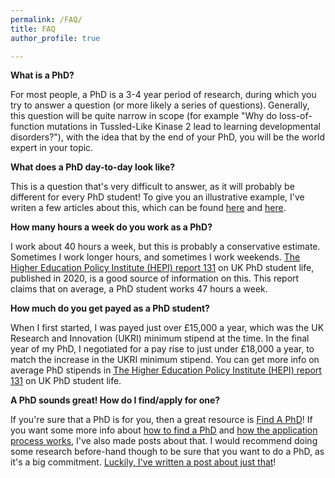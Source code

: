```yaml
---
permalink: /FAQ/
title: FAQ
author_profile: true

---
```


**What is a PhD?**

For most people, a PhD is a 3-4 year period of research, during which you try to answer a question (or more likely a series of questions). Generally, this question will be quite narrow in scope (for example "Why do loss-of-function mutations in Tussled-Like Kinase 2 lead to learning developmental disorders?"), with the idea that by the end of your PhD, you will be the world expert in your topic. 

**What does a PhD day-to-day look like?**

This is a question that's very difficult to answer, as it will probably be different for every PhD student! To give you an illustrative example, I've writen a few articles about this, which can be found [here](https://ryanjellison.substack.com/p/a-wednesday-in-the-life-of-a-phd) and [here](https://ryanjellison.substack.com/p/a-thursday-in-the-life-of-a-phd-student).

**How many hours a week do you work as a PhD?**

I work about 40 hours a week, but this is probably a conservative estimate. Sometimes I work longer hours, and sometimes I work weekends. [The Higher Education Policy Institute (HEPI) report 131](https://www.hepi.ac.uk/wp-content/uploads/2020/06/PhD-Life_The-UK-Student-Experience_HEPI-Report-131.pdf) on UK PhD student life, published in 2020, is a good source of information on this. This report claims that on average, a PhD student works 47 hours a week.

**How much do you get payed as a PhD student?**

When I first started, I was payed just over £15,000 a year, which was the UK Research and Innovation (UKRI) minimum stipend at the time. In the final year of my PhD, I negotiated for a pay rise to just under £18,000 a year, to match the increase in the UKRI minimum stipend. You can get more info on average PhD stipends in [The Higher Education Policy Institute (HEPI) report 131](https://www.hepi.ac.uk/wp-content/uploads/2020/06/PhD-Life_The-UK-Student-Experience_HEPI-Report-131.pdf) on UK PhD student life.

**A PhD sounds great! How do I find/apply for one?**

If you're sure that a PhD is for you, then a great resource is [Find A PhD](https://www.findaphd.com/)! If you want some more info about [how to find a PhD](https://ryanj-ellison.github.io/_04-How-to-find-project-and-funding/) and [how the application process works](https://ryanj-ellison.github.io/_01-Application-process/), I've also made posts about that.
I would recommend doing some research before-hand though to be sure that you want to do a PhD, as it's a big commitment. [Luckily, I've written a post about just that](https://ryanj-ellison.github.io/_02-Four-things-to-consider/)!